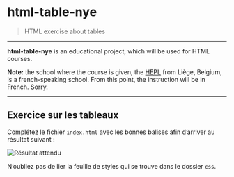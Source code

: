 # html-table-nye

> HTML exercise about tables

* * *

**html-table-nye** is an educational project, which will be used for HTML courses.

**Note:** the school where the course is given, the [HEPL](http://www.hepl.be) from Liège, Belgium, is a french-speaking school. From this point, the instruction will be in French. Sorry.

* * *

## Exercice sur les tableaux

Complétez le fichier `index.html` avec les bonnes balises afin d’arriver au résultat suivant :

![Résultat attendu](./rendu.jpg)

N’oubliez pas de lier la feuille de styles qui se trouve dans le dossier `css`.
